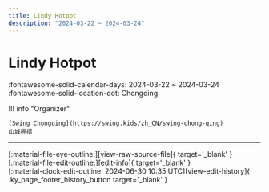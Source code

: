 ```yaml
---
title: Lindy Hotpot
description: "2024-03-22 ~ 2024-03-24"
---
```


# Lindy Hotpot 

:fontawesome-solid-calendar-days: 2024-03-22 ~ 2024-03-24  
:fontawesome-solid-location-dot: Chongqing  

!!! info "Organizer"

    [Swing Chongqing](https://swing.kids/zh_CN/swing-chong-qing)  
    山城摇摆  

---

<div class="ky_page_footer" markdown>
<div class="ky_page_footer_trailing" markdown="span">
[:material-file-eye-outline:][view-raw-source-file]{ target='_blank' }
[:material-file-edit-outline:][edit-info]{ target='_blank' }
</div>
<div class="ky_page_footer_leading" markdown="span">
[:material-clock-edit-outline: 2024-06-30 10:35 UTC][view-edit-history]{ .ky_page_footer_history_button target='_blank' }
</div>
</div>

[view-raw-source-file]: https://github.com/swingdance/events/blob/main/2024/zh_CN/lindy-hotpot-2024.json "View Raw Source File"
[edit-info]: https://github.com/swingdance/events/issues/new?assignees=&labels=update+event&projects=&template=03-update_entity.yml&title=%5B2024%2Fzh_CN%5D%20Update%20Event%3A%20Lindy%20Hotpot&region=zh_CN&year=2024&id=lindy-hotpot-2024&name=Lindy%20Hotpot&org_id=swing-chong-qing "Edit Info"

[view-edit-history]: https://github.com/swingdance/events/commits/main/2024/zh_CN/lindy-hotpot-2024.json "View Edit History"
